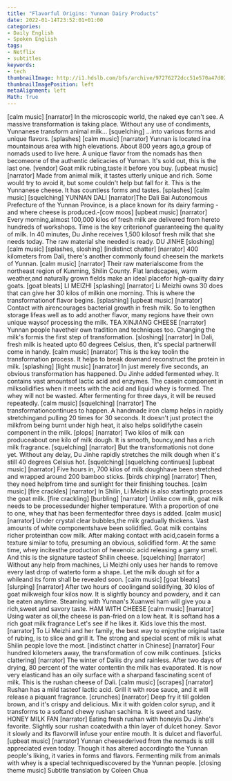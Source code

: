 ```yaml
---
title: "Flavorful Origins: Yunnan Dairy Products"
date: 2022-01-14T23:52:01+01:00
categories:
- Daily English
- Spoken English
tags:
- Netflix
- subtitles
keywords:
- tech
thumbnailImage: http://i1.hdslb.com/bfs/archive/97276272dcc51e570a47d024ef22d2a637ee62bb.jpg
thumbnailImagePosition: left
metaAlignment: left
Math: True
---
```


<!--more-->
[calm music]
[narrator] In the microscopic world, the naked eye can't see.
A massive transformation is taking place.
Without any use of condiments,
Yunnanese transform animal milk...
[squelching]
...into various forms and unique flavors.
[splashes]
[calm music]
[narrator] Yunnan is located ina mountainous area with high elevations.
About 800 years ago,a group of nomads used to live here.
A unique flavor from the nomads
has then becomeone of the authentic delicacies of Yunnan.
It's sold out, this is the last one.
[vendor] Goat milk rubing,taste it before you buy.
[upbeat music]
[narrator] Made from animal milk,
it tastes utterly unique and rich.
Some would try to avoid it,
but some couldn't help but fall for it.
This is the Yunnanese cheese.
It has countless forms and tastes.
[splashes]
[calm music]
[squelching]
YUNNAN DALI
[narrator]The Dali Bai Autonomous Prefecture
of the Yunnan Province,
is a place known for its dairy farming
-and where cheese is produced.-[cow moos]
[upbeat music]
[narrator] Every morning,almost 100,000 kilos of fresh milk
are delivered from hereto hundreds of workshops.
Time is the key criterionof guaranteeing the quality of milk.
In 40 minutes,
Du Jinhe receives 1,500 kilosof fresh milk that she needs today.
The raw material she needed is ready.
DU JINHE
[sloshing]
[calm music]
[splashes, sloshing]
[indistinct chatter]
[narrator] 400 kilometers from Dali,
there's another commonly found cheesein the markets of Yunnan.
[calm music]
[narrator] Their raw materialscome from the northeast region
of Kunming, Shilin County.
Flat landscapes, warm weather,and naturally grown fields
make an ideal placefor high-quality dairy goats.
[goat bleats]
LI MEIZHI
[splashing]
[narrator] Li Meizhi owns 30 does
that can give her 30 kilos of milkin one morning.
This is where the transformationof flavor begins.
[splashing]
[upbeat music]
[narrator] Contact with airencourages bacterial growth in fresh milk.
So to lengthen storage lifeas well as to add another flavor,
many regions have their own unique waysof processing the milk.
TEA
XINJIANG CHEESE
[narrator] Yunnan people havetheir own tradition and techniques too.
Changing the milk's formis the first step of transformation.
[sloshing]
[narrator] In Dali,
fresh milk is heated upto 60 degrees Celsius,
then, it's special partnerwill come in handy.
[calm music]
[narrator] This is the key toolin the transformation process.
It helps to break downand reconstruct the protein in milk.
[splashing]
[light music]
[narrator] In just merely five seconds,
an obvious transformation has happened.
Du Jinhe added fermented whey.
It contains vast amountsof lactic acid and enzymes.
The casein component in milksolidifies when it meets with the acid
and liquid whey is formed.
The whey will not be wasted.
After fermenting for three days,
it will be reused repeatedly.
[calm music]
[squelching]
[narrator] The transformationcontinues to happen.
A handmade iron clamp helps
 in rapidly stretchingand pulling 20 times for 30 seconds.
It doesn't just protect the milkfrom being burnt under high heat,
it also helps solidifythe casein component in the milk.
[plops]
[narrator] Two kilos of milk can produceabout one kilo of milk dough.
It is smooth, bouncy,and has a rich milk fragrance.
[squelching]
[narrator] But the transformationis not done yet.
Without any delay,
Du Jinhe rapidly stretches the milk dough
when it's still 40 degrees Celsius hot.
[squelching]
[squelching continues]
[upbeat music]
[narrator] Five hours in,
700 kilos of milk doughhave been stretched
and wrapped around 200 bamboo sticks.
[birds chirping]
[narrator] Then, they need helpfrom time and sunlight
for their finishing touches.
[calm music]
[fire crackles]
[narrator] In Shilin,
Li Meizhi is also startingto process the goat milk.
[fire crackling]
[burbling]
[narrator] Unlike cow milk,
goat milk needs to be processedunder higher temperature.
With a proportion of one to one,
whey that has been fermentedfor three days is added.
[calm music]
[narrator] Under crystal clear bubbles,the milk gradually thickens.
Vast amounts of white componentshave been solidified.
Goat milk contains richer proteinthan cow milk.
After making contact with acid,casein forms a texture similar to tofu,
presuming an obvious, solidified form.
At the same time, whey incitesthe production of hexenoic acid
releasing a gamy smell.
And this is the signature tasteof Shilin cheese.
[squelching]
[narrator] Without any help from machines,
Li Meizhi only uses her hands
to remove every last drop of waterto form a shape.
Let the milk dough sit for a whileand its form shall be revealed soon.
[calm music]
[goat bleats]
[slurping]
[narrator] After two hours of coolingand solidifying,
30 kilos of goat milkweigh four kilos now.
It is slightly bouncy and powdery,
and it can be eaten anytime.
Steaming with Yunnan's Xuanwei ham
will give you a rich,sweet and savory taste.
HAM WITH CHEESE
[calm music]
[narrator] Using water as oil,the cheese is pan-fried on a low heat.
It is softand has a rich goat milk fragrance
Let's see if he likes it.
Kids love this the most.
[narrator] To Li Meizhi and her family,
the best way to enjoythe original taste of rubing,
is to slice and grill it.
The strong and special scent of milk
is what Shilin people love the most.
[indistinct chatter in Chinese]
[narrator] Four hundred kilometers away,
the transformation of cow milk continues.
[sticks clattering]
[narrator] The winter of Daliis dry and rainless.
After two days of drying,
80 percent of the water contentin the milk has evaporated.
It is now very elasticand has an oily surface
with a sharpand fascinating scent of milk.
This is the rushan cheese of Dali.
[calm music]
[scrapes]
[narrator] Rushan has a mild tasteof lactic acid.
Grill it with rose sauce,
and it will release a piquant fragrance.
[crunches]
[narrator] Deep fry it till golden brown,
and it's crispy and delicious.
Mix it with golden color syrup,
and it transforms to a softand chewy rushan sachima.
It is sweet and tasty.
HONEY MILK FAN
[narrator] Eating fresh rushan with honeyis Du Jinhe's favorite.
Slightly sour rushan coatedwith a thin layer of dulcet honey.
Savor it slowly
and its flavorwill infuse your entire mouth.
It is dulcet and flavorful.
[upbeat music]
[narrator] Yunnan cheesederived from the nomads
is still appreciated even today.
Though it has altered accordingto the Yunnan people's liking,
it varies in forms and flavors.
Fermenting milk from animals with whey
is a special techniquediscovered by the Yunnan people.
[closing theme music]
Subtitle translation by Coleen Chua
